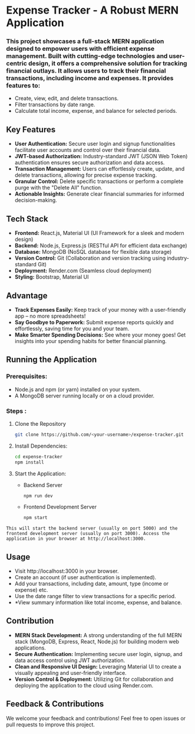 # Expense Tracker - A Robust MERN Application

### This project showcases a full-stack MERN application designed to empower users with efficient expense management. Built with cutting-edge technologies and user-centric design, it offers a comprehensive solution for tracking financial outlays. It allows users to track their financial transactions, including income and expenses. It provides features to:
- Create, view, edit, and delete transactions.
- Filter transactions by date range.
- Calculate total income, expense, and balance for selected periods.

## Key Features

- **User Authentication:** Secure user login and signup functionalities facilitate user accounts and control over their financial data.
- **JWT-based Authorization:** Industry-standard JWT (JSON Web Token) authentication ensures secure authorization and data access.
- **Transaction Management:** Users can effortlessly create, update, and delete transactions, allowing for precise expense tracking.
- **Granular Control:** Delete specific transactions or perform a complete purge with the "Delete All" function.
- **Actionable Insights:** Generate clear financial summaries for informed decision-making.

## Tech Stack
 - **Frontend:** React.js, Material UI (UI Framework for a sleek and modern design)
 - **Backend:** Node.js, Express.js (RESTful API for efficient data exchange)
 - **Database:** MongoDB (NoSQL database for flexible data storage)
 - **Version Control:** Git (Collaboration and version tracking using industry-standard Git)
 - **Deployment:** Render.com (Seamless cloud deployment)
 - **Styling:** Bootstrap, Material UI
   
## Advantage 
 - **Track Expenses Easily:** Keep track of your money with a user-friendly app – no more spreadsheets!
 - **Say Goodbye to Paperwork:** Submit expense reports quickly and effortlessly, saving time for you and your team.
 - **Make Smarter Spending Decisions:** See where your money goes! Get insights into your spending habits for better financial planning.
   
## Running the Application

### Prerequisites:

- Node.js and npm (or yarn) installed on your system.
- A MongoDB server running locally or on a cloud provider.

### Steps : 
 1. Clone the Repository
    ```bash
    git clone https://github.com/<your-username>/expense-tracker.git
    ```
    
 3. Install Dependencies:
    ```bash
    cd expense-tracker
    npm install
    ```

 5. Start the Application:
    - Backend Server
       ```bash
       npm run dev
       ```

    - Frontend Development Server
       ```bash
       npm start
       ```
  
`This will start the backend server (usually on port 5000) and the frontend development server (usually on port 3000). Access the application in your browser at http://localhost:3000.`

## Usage
- Visit http://localhost:3000 in your browser.
- Create an account (if user authentication is implemented).
- Add your transactions, including date, amount, type (income or expense) etc.
- Use the date range filter to view transactions for a specific period.
- *View summary information like total income, expense, and balance.

## Contribution 

- **MERN Stack Development:** A strong understanding of the full MERN stack (MongoDB, Express, React, Node.js) for building modern web applications.
- **Secure Authentication:** Implementing secure user login, signup, and data access control using JWT authorization.
- **Clean and Responsive UI Design:** Leveraging Material UI to create a visually appealing and user-friendly interface.
- **Version Control & Deployment:** Utilizing Git for collaboration and deploying the application to the cloud using Render.com.

  
## Feedback & Contributions
We welcome your feedback and contributions! Feel free to open issues or pull requests to improve this project.







      
 

       

